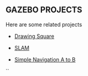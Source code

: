 
## GAZEBO PROJECTS

Here are some related projects

- [Drawing Square](https://github.com/sajinsathananthan2001/Gazebo-Projects/blob/master/src/draw_sqr_class.cpp)

- [SLAM](https://github.com/sajinsathananthan2001/Gazebo-Projects/blob/master/src/draw_sqr_class.cpp)

- [Simple Navigation A to B](https://github.com/sajinsathananthan2001/Gazebo-Projects/blob/master/src/draw_sqr_class.cpp)


``


